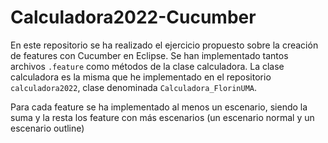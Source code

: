 # Calculadora2022-Cucumber
En este repositorio se ha realizado el ejercicio propuesto sobre la creación de features con Cucumber en Eclipse.
Se han implementado tantos archivos `.feature` como métodos de la clase calculadora. La clase calculadora es la misma que he implementado en el repositorio `calculadora2022`, clase denominada `Calculadora_FlorinUMA`.


Para cada feature se ha implementado al menos un escenario, siendo la suma y la resta los feature con más escenarios (un escenario normal y un escenario outline)
